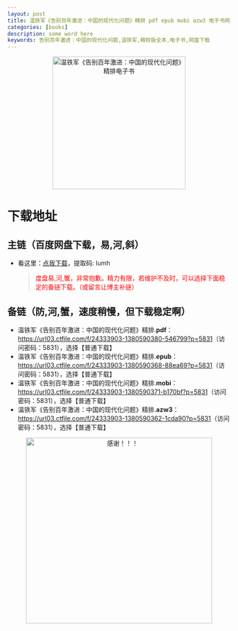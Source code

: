 ```yaml
---
layout: post
title: 温铁军《告别百年激进：中国的现代化问题》精排 pdf epub mobi azw3 电子书网盘下载
categories: [books]
description: some word here
keywords: 告别百年激进：中国的现代化问题,温铁军,精校版全本,电子书,网盘下载
---
```


<div align="center"><img src="https://qweree.cn/wp-content/uploads/2024/10/gao-bie-bai-nian-ji-jin-tuya.jpg" alt="温铁军《告别百年激进：中国的现代化问题》精排电子书" width="300px" height="auto"></div>

# 下载地址

## 主链（百度网盘下载，易,河,斜）

- 看这里：[点我下载](https://pan.baidu.com/s/1iMXUbSbtZQZjDcqDmnWUyw?pwd=lumh)，提取码: lumh

  > <p style="color:red" >度盘易,河,蟹，非常抱歉。精力有限，若维护不及时，可以选择下面稳定的备链下载。（或留言让博主补链）</p>

## 备链（防,河,蟹，速度稍慢，但下载稳定啊）

- 温铁军《告别百年激进：中国的现代化问题》精排.**pdf**：<https://url03.ctfile.com/f/24333903-1380590380-546799?p=5831>（访问密码：5831），选择【普通下载】
- 温铁军《告别百年激进：中国的现代化问题》精排.**epub**：<https://url03.ctfile.com/f/24333903-1380590368-88ea69?p=5831>（访问密码：5831），选择【普通下载】
- 温铁军《告别百年激进：中国的现代化问题》精排.**mobi**：<https://url03.ctfile.com/f/24333903-1380590371-b170bf?p=5831>（访问密码：5831），选择【普通下载】
- 温铁军《告别百年激进：中国的现代化问题》精排.**azw3**：<https://url03.ctfile.com/f/24333903-1380590362-1cda90?p=5831>（访问密码：5831），选择【普通下载】

<div align="center"><img src="https://pic.imgdb.cn/item/661246bf68eb935713c7f81c.gif" alt="感谢！！！" width="420px" height="auto"/></div>
